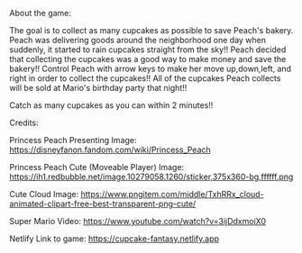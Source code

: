 About the game:

The goal is to collect as many cupcakes as possible to save Peach's bakery. Peach was delivering goods around the neighborhood one day when suddenly, it started to rain cupcakes straight from the sky!!  Peach decided that collecting the cupcakes was a good way to make money and save the bakery!! Control Peach with arrow keys to make her move up,down,left, and right in order to collect the cupcakes!! All of the cupcakes Peach collects will be sold at Mario's birthday party that night!!

Catch as many cupcakes as you can within 2 minutes!! 

Credits:

Princess Peach Presenting Image: https://disneyfanon.fandom.com/wiki/Princess_Peach

Princess Peach Cute (Moveable Player) Image: https://ih1.redbubble.net/image.10279058.1260/sticker,375x360-bg,ffffff.png

Cute Cloud Image: https://www.pngitem.com/middle/TxhRRx_cloud-animated-clipart-free-best-transparent-png-cute/

Super Mario Video: https://www.youtube.com/watch?v=3ijDdxmoiX0

Netlify Link to game: https://cupcake-fantasy.netlify.app
